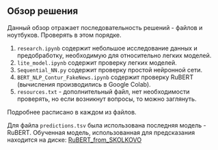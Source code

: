 ## Обзор решения

Данный обзор отражает последовательность решений - файлов и ноутбуков. Проверять в этом порядке.

1. ```research.ipynb``` содержит небольшое исследование данных и предобработку, необходимую для относительно легких моделей.
2. ```lite_model.ipynb``` содержит проверку легких моделей.
3. ```Sequential_NN.py``` содержит проверку простой нейронной сети.
4. ```BERT_NLP_Contur_FakeNews.ipynb``` содержит проверку RuBERT (вычисления производились в Google Colab).
5. ```resources.txt``` - дополнительный файл, нет необходимости проверять, но если возникнут вопросы, то можно заглянуть.

Подробнее расписано в каждом из файлов.

Для файла ```predictions.tsv``` была использована последняя модель - RuBERT. Обученная модель, использованная для предсказания находится на диске:
[RuBERT_from_SKOLKOVO](https://drive.google.com/file/d/1D6f61XKVAbQCOE0QQWcmxkPNL1SDRRIv/view?usp=sharing)
